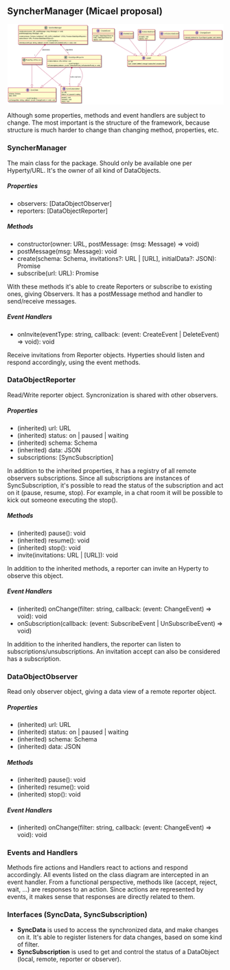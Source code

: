 ## SyncherManager (Micael proposal)
![](SyncherManager.png)

Although some properties, methods and event handlers are subject to change. The most important is the structure of the framework, because structure is much harder to change than changing method, properties, etc.

### SyncherManager
The main class for the package. Should only be available one per Hyperty/URL. It's the owner of all kind of DataObjects.

##### Properties
* observers: [DataObjectObserver]
* reporters: [DataObjectReporter]

##### Methods
* constructor(owner: URL, postMessage: (msg: Message) => void)
* postMessage(msg: Message): void
* create(schema: Schema, invitations?: URL | [URL], initialData?: JSON): Promise<DataObjectReporter>
* subscribe(url: URL): Promise<DataObjectObserver>

With these methods it's able to create Reporters or subscribe to existing ones, giving Observers.
It has a postMessage method and handler to send/receive messages.

##### Event Handlers
* onInvite(eventType: string, callback: (event: CreateEvent | DeleteEvent) => void): void

Receive invitations from Reporter objects. Hyperties should listen and respond accordingly, using the event methods.

### DataObjectReporter
Read/Write reporter object. Syncronization is shared with other observers.

##### Properties
* (inherited) url: URL
* (inherited) status: on | paused | waiting
* (inherited) schema: Schema
* (inherited) data: JSON
* subscriptions: [SyncSubscription]

In addition to the inherited properties, it has a registry of all remote observers subscriptions. Since all subscriptions are instances of SyncSubscription, it's possible to read the status of the subscription and act on it (pause, resume, stop). For example, in a chat room it will be possible to kick out someone executing the stop().

##### Methods
* (inherited) pause(): void
* (inherited) resume(): void
* (inherited) stop(): void
* invite(invitations: URL | [URL]): void

In addition to the inherited methods, a reporter can invite an Hyperty to observe this object.

##### Event Handlers
* (inherited) onChange(filter: string, callback: (event: ChangeEvent) => void): void
* onSubscription(callback: (event: SubscribeEvent | UnSubscribeEvent) => void)

In addition to the inherited handlers, the reporter can listen to subscriptions/unsubscriptions. An invitation accept can also be considered has a subscription.

### DataObjectObserver
Read only observer object, giving a data view of a remote reporter object.

##### Properties
* (inherited) url: URL
* (inherited) status: on | paused | waiting
* (inherited) schema: Schema
* (inherited) data: JSON

##### Methods
* (inherited) pause(): void
* (inherited) resume(): void
* (inherited) stop(): void

##### Event Handlers
* (inherited) onChange(filter: string, callback: (event: ChangeEvent) => void): void

### Events and Handlers
Methods fire actions and Handlers react to actions and respond accordingly.
All events listed on the class diagram are intercepted in an event handler. From a functional perspective, methods like (accept, reject, wait, ...) are responses to an action. Since actions are represented by events, it makes sense that responses are directly related to them.

### Interfaces (SyncData, SyncSubscription)
* **SyncData** is used to access the synchronized data, and make changes on it. It's able to register listeners for data changes, based on some kind of filter.
* **SyncSubscription** is used to get and control the status of a DataObject (local, remote, reporter or observer).

